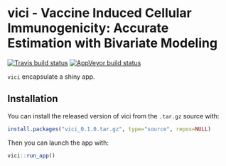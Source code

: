 
<!-- README.md is generated from README.Rmd. Please edit that file -->

# vici - Vaccine Induced Cellular Immunogenicity: Accurate Estimation with Bivariate Modeling

<!-- badges: start -->

[![Travis build
status](https://travis-ci.org/borishejblum/vici.svg?branch=master)](https://travis-ci.org/borishejblum/vici)
[![AppVeyor build
status](https://ci.appveyor.com/api/projects/status/github/borishejblum/vici?branch=master&svg=true)](https://ci.appveyor.com/project/borishejblum/vici)
<!-- badges: end -->

`vici` encapsulate a shiny app.

## Installation

You can install the released version of vici from the `.tar.gz` source
with:

``` r
install.packages("vici_0.1.0.tar.gz", type="source", repos=NULL)
```

Then you can launch the app with:

``` r
vici::run_app()
```
